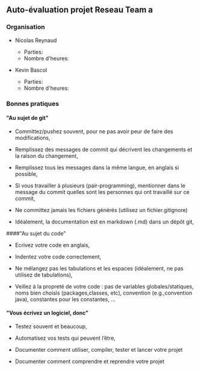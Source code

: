 ## Auto-évaluation projet Reseau Team a

### Organisation

 * Nicolas Reynaud
    * Parties:
    * Nombre d'heures:

 * Kevin Bascol
    * Parties:
    * Nombre d'heures:



### Bonnes pratiques

#### "Au sujet de git"
 * Committez/pushez souvent, pour ne pas avoir peur de faire des modifications,

 * Remplissez des messages de commit qui décrivent les changements et la raison du changement,

 * Remplissez tous les messages dans la même langue, en anglais si possible,

 * Si vous travailler à plusieurs (pair-programming), mentionner dans le message du commit quelles sont les personnes qui ont travaillé sur ce commit,

 * Ne committez jamais les fichiers générés (utilisez un fichier.gitignore)

 * Idéalement, la documentation est en markdown (.md) dans un dépôt git,



####"Au sujet du code"


 * Ecrivez votre code en anglais,

 * Indentez votre code correctement,

 * Ne mélangez pas les tabulations et les espaces (idéalement, ne pas utilisez de tabulations),

 * Veillez à la propreté de votre code : pas de variables globales/statiques, noms bien choisis (packages,classes, etc), convention (e.g.,convention java), constantes pour les constantes, ...



#### "Vous écrivez un logiciel, donc"

 * Testez souvent et beaucoup,

 * Automatisez vos tests qui peuvent l’être,

 * Documenter comment utiliser, compiler, tester et lancer votre projet

 * Documenter comment comprendre et reprendre votre projet



















